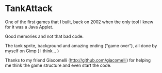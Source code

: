 TankAttack
==========

One of the first games that I built, back on 2002 when the only tool I knew for it was a Java Applet.

Good memories and not that bad code.

The tank sprite, background and amazing ending ("game over"), all done by myself on Gimp ( I think... )

Thanks to my friend Giacomelli (http://github.com/giacomelli) for helping me think the game structure and even start the code.

